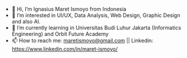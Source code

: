 - 👋 Hi, I’m Ignasius Maret Ismoyo from Indonesia
- 👀 I’m interested in UI/UX, Data Analysis, Web Design, Graphic Design and also AI.
- 🌱 I’m currently learning in Universitas Budi Luhur Jakarta (Informatics Engineering) and Orbit Future Academy
- 📫 How to reach me: maretismoyo@gmail.com || Linkedin: https://www.linkedin.com/in/maret-ismoyo/
